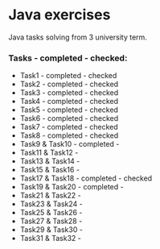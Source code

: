 # Java exercises
Java tasks solving from 3 university term.

### Tasks - completed - checked:

- Task1 - completed - checked
- Task2 - completed - checked
- Task3 - completed - checked
- Task4 - completed - checked
- Task5 - completed - checked
- Task6 - completed - checked
- Task7 - completed - checked
- Task8 - completed - checked
- Task9 & Task10 - completed -
- Task11 & Task12 - 
- Task13 & Task14 - 
- Task15 & Task16 - 
- Task17 & Task18 - completed - checked
- Task19 & Task20 - completed -
- Task21 & Task22 - 
- Task23 & Task24 - 
- Task25 & Task26 - 
- Task27 & Task28 - 
- Task29 & Task30 - 
- Task31 & Task32 -  

